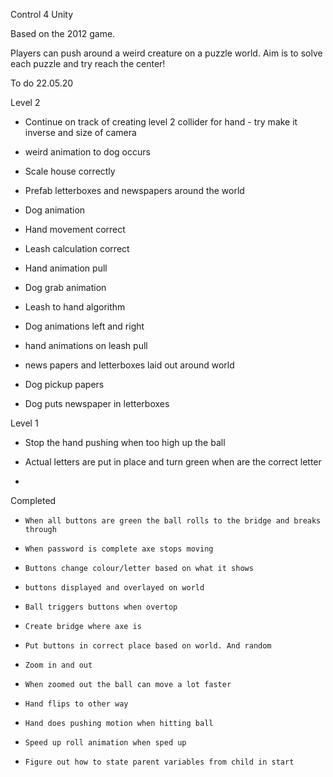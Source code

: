 Control 4 Unity

Based on the 2012 game.

Players can push around a weird creature on a puzzle world. Aim is to solve each puzzle and try reach the center!  

To do
22.05.20

Level 2
- Continue on track of creating level 2 collider for hand - try make it inverse and size of camera  
- weird animation to dog occurs
- Scale house correctly
- Prefab letterboxes and newspapers around the world
- Dog animation
- Hand movement correct
- Leash calculation correct
- Hand animation pull
- Dog grab animation



- Leash to hand algorithm
- Dog animations left and right
- hand animations on leash pull
- news papers and letterboxes laid out around world
- Dog pickup papers
- Dog puts newspaper in letterboxes


Level 1
   
- Stop the hand pushing when too high up the ball
- Actual letters are put in place and turn green when are the correct letter


-


Completed

-     When all buttons are green the ball rolls to the bridge and breaks through
-     When password is complete axe stops moving
-     Buttons change colour/letter based on what it shows
-     buttons displayed and overlayed on world
-     Ball triggers buttons when overtop
-     Create bridge where axe is
-     Put buttons in correct place based on world. And random
-     Zoom in and out
-     When zoomed out the ball can move a lot faster
-     Hand flips to other way
-     Hand does pushing motion when hitting ball
-     Speed up roll animation when sped up
-     Figure out how to state parent variables from child in start

